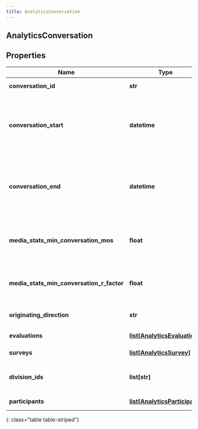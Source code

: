 ```yaml
---
title: AnalyticsConversation
---
```

## AnalyticsConversation

## Properties

|Name | Type | Description | Notes|
|------------ | ------------- | ------------- | -------------|
| **conversation_id** | **str** | Unique identifier for the conversation | [optional] |
| **conversation_start** | **datetime** | Date/time the conversation started. Date time is represented as an ISO-8601 string. For example: yyyy-MM-ddTHH:mm:ss.SSSZ | [optional] |
| **conversation_end** | **datetime** | Date/time the conversation ended. Date time is represented as an ISO-8601 string. For example: yyyy-MM-ddTHH:mm:ss.SSSZ | [optional] |
| **media_stats_min_conversation_mos** | **float** | The lowest estimated average MOS among all the audio streams belonging to this conversation | [optional] |
| **media_stats_min_conversation_r_factor** | **float** | The lowest R-factor value among all of the audio streams belonging to this conversation | [optional] |
| **originating_direction** | **str** | The original direction of the conversation | [optional] |
| **evaluations** | [**list[AnalyticsEvaluation]**](AnalyticsEvaluation.html) | Evaluations tied to this conversation | [optional] |
| **surveys** | [**list[AnalyticsSurvey]**](AnalyticsSurvey.html) | Surveys tied to this conversation | [optional] |
| **division_ids** | **list[str]** | Identifiers of divisions associated with this conversation | [optional] |
| **participants** | [**list[AnalyticsParticipant]**](AnalyticsParticipant.html) | Participants in the conversation | [optional] |
{: class="table table-striped"}


